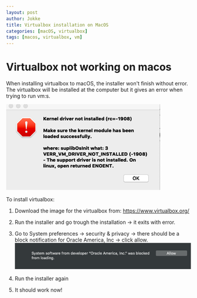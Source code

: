 ```yaml
---
layout: post
author: Jokke
title: Virtualbox installation on MacOS
categories: [macOS, virtualbox]
tags: [macos, virtualbox, vm]
---
```


# Virtualbox not working on macos

When installing virtualbox to macOS, the installer won't finish without error. The virtualbox will be installed at the computer but it gives an error when trying to run vm:s.

![Error sceenshot](/assets/virtualbox-error.png)


To install virtualbox:

1. Download the image for the virtualbox from: https://www.virtualbox.org/
2. Run the installer and go trough the installation -> it exits with error.
3. Go to System preferences -> security & privacy -> there should be a block notification for Oracle America, Inc -> click allow.
![Security notification](/assets/virtualbox-error-allow.png)

4. Run the installer again 
5. It should work now!



